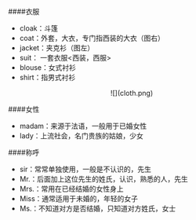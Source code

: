 ####衣服
  * cloak：斗篷
  * coat：外套，大衣，专门指西装的大衣（图右）
  * jacket：夹克衫（图左）
  * suit： 一套衣服<西装，西服>
  * blouse：女式衬衫
  * shirt：指男式衬衫

<div align=center>
![](cloth.png)
</div>

####女性
  * madam：来源于法语，一般用于已婚女性
  * lady：上流社会，名门贵族的姑娘，少女

####称呼
  * sir：常常单独使用，一般是不认识的，先生
  * Mr.：后面加上这位先生的姓氏，认识，熟悉的人，先生
  * Mrs.：常用在已经结婚的女性身上
  * Miss：通常适用于未婚的，年轻的女子
  * Ms.：不知道对方是否结婚，只知道对方姓氏，女士